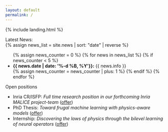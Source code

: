 ```yaml
---
layout: default
permalink: /
---
```


{% include landing.html %}

<div class="newstitle"> Latest News:</div>
{% assign news_list = site.news | sort: "date" | reverse %}

<ul>
{% assign news_counter = 0 %}
{% for news in news_list %}
 {% if news_counter < 5 %}
  <li><b>{{ news.date | date: '%-d %B, %Y'}}:</b> {{ news.info }}</li>
  {% assign news_counter = news_counter | plus: 1 %}
 {% endif %}
{% endfor %}
</ul>

<div class="danger-box-titled">
<span class="title">Open positions</span>
<ul>
<li>Inria CR/ISFP: <em>Full time research position in our forthcoming Inria MALICE project-team</em> (<a href="https://perso.univ-st-etienne.fr/sebbanma/">offer</a>)</li>
<li>PhD Thesis: <em>Toward frugal machine learning with physics-aware models</em> (<a href="/download/thesis/2024-Thesis-LabHC-FrugalPhysicsML.pdf">offer</a>)</li>
<li>Internship: <em>Discovering the laws of physics through the bilevel learning of neural operators</em> (<a href="/download/internship/2024-Internship-LabHC-Bilevel_PhysicsML.pdf">offer</a>)</li>
</ul>
</div>
